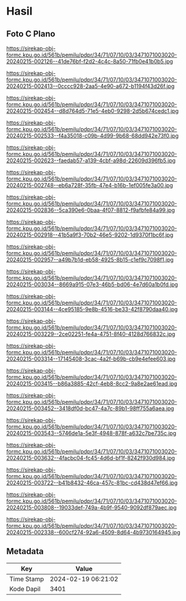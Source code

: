 # Hasil

## Foto C Plano

https://sirekap-obj-formc.kpu.go.id/561b/pemilu/pdpr/34/71/07/10/03/3471071003020-20240215-002126--41de76bf-f2d2-4c4c-8a50-71fb0e41b0b5.jpg

https://sirekap-obj-formc.kpu.go.id/561b/pemilu/pdpr/34/71/07/10/03/3471071003020-20240215-002413--0cccc928-2aa5-4e90-a672-b1194f43d26f.jpg

https://sirekap-obj-formc.kpu.go.id/561b/pemilu/pdpr/34/71/07/10/03/3471071003020-20240215-002454--d8d764d5-71e5-4eb0-9298-2d5b674cedc1.jpg

https://sirekap-obj-formc.kpu.go.id/561b/pemilu/pdpr/34/71/07/10/03/3471071003020-20240215-002533--f4a35018-c09b-4d99-9b68-68dd942e73f0.jpg

https://sirekap-obj-formc.kpu.go.id/561b/pemilu/pdpr/34/71/07/10/03/3471071003020-20240215-002623--faedab57-a139-4cbf-a98d-22609d396fb5.jpg

https://sirekap-obj-formc.kpu.go.id/561b/pemilu/pdpr/34/71/07/10/03/3471071003020-20240215-002748--eb6a728f-35fb-47e4-b16b-1ef005fe3a00.jpg

https://sirekap-obj-formc.kpu.go.id/561b/pemilu/pdpr/34/71/07/10/03/3471071003020-20240215-002836--5ca390e6-0baa-4f07-8812-f9afbfe84a99.jpg

https://sirekap-obj-formc.kpu.go.id/561b/pemilu/pdpr/34/71/07/10/03/3471071003020-20240215-002918--41b5a9f3-70b2-46e5-9202-1d9370f1bc6f.jpg

https://sirekap-obj-formc.kpu.go.id/561b/pemilu/pdpr/34/71/07/10/03/3471071003020-20240215-002957--a49b7b1d-eb58-4925-8b15-c1ef9c7098f1.jpg

https://sirekap-obj-formc.kpu.go.id/561b/pemilu/pdpr/34/71/07/10/03/3471071003020-20240215-003034--8669a915-07e3-46b5-bd06-4e7d60a1b0fd.jpg

https://sirekap-obj-formc.kpu.go.id/561b/pemilu/pdpr/34/71/07/10/03/3471071003020-20240215-003144--4ce95185-9e8b-4516-be33-42f8790daa40.jpg

https://sirekap-obj-formc.kpu.go.id/561b/pemilu/pdpr/34/71/07/10/03/3471071003020-20240215-003229--2ce02251-fe4a-4751-8f40-4128d766832c.jpg

https://sirekap-obj-formc.kpu.go.id/561b/pemilu/pdpr/34/71/07/10/03/3471071003020-20240215-003314--17145408-3cac-4a2f-b69b-cb9e4efee603.jpg

https://sirekap-obj-formc.kpu.go.id/561b/pemilu/pdpr/34/71/07/10/03/3471071003020-20240215-003415--b86a3885-42cf-4eb8-8cc2-9a8e2ae61ead.jpg

https://sirekap-obj-formc.kpu.go.id/561b/pemilu/pdpr/34/71/07/10/03/3471071003020-20240215-003452--3418df0d-bc47-4a7c-89b1-98ff755a6aea.jpg

https://sirekap-obj-formc.kpu.go.id/561b/pemilu/pdpr/34/71/07/10/03/3471071003020-20240215-003543--5746de1a-5e3f-4948-878f-a632c7be735c.jpg

https://sirekap-obj-formc.kpu.go.id/561b/pemilu/pdpr/34/71/07/10/03/3471071003020-20240215-003632--4facbc04-fc45-4d6d-bf1f-8242f930d984.jpg

https://sirekap-obj-formc.kpu.go.id/561b/pemilu/pdpr/34/71/07/10/03/3471071003020-20240215-003722--b41b8432-46ca-457c-81bc-cd438d47ef66.jpg

https://sirekap-obj-formc.kpu.go.id/561b/pemilu/pdpr/34/71/07/10/03/3471071003020-20240215-003808--19033def-749a-4b9f-9540-9092df879aec.jpg

https://sirekap-obj-formc.kpu.go.id/561b/pemilu/pdpr/34/71/07/10/03/3471071003020-20240215-002338--600cf274-92a6-4509-8d64-4b9730164945.jpg


## Metadata

| Key        | Value               |
| ---------- | ------------------- |
| Time Stamp | 2024-02-19 06:21:02 |
| Kode Dapil | 3401                |



